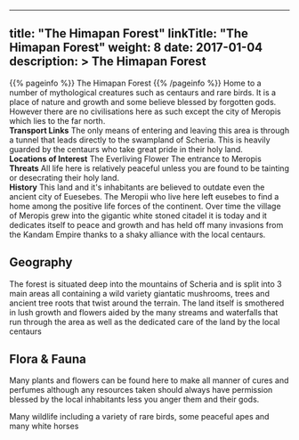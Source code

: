 
---
title: "The Himapan Forest"
linkTitle: "The Himapan Forest"
weight: 8
date: 2017-01-04
description: >
 The Himapan Forest
---

{{% pageinfo %}}
The Himapan Forest
{{% /pageinfo %}}
Home to a number of mythological creatures such as centaurs and rare birds. It is a place of nature and growth and some believe blessed by forgotten gods. However there are no civilisations here as such except the city of Meropis which lies to the far north.\
**Transport Links**  The only means of entering and leaving this area is through a tunnel that leads directly to the swampland of Scheria. This is heavily guarded by the centaurs who take great pride in their holy land.\
**Locations of Interest**  The Everliving Flower  The entrance to Meropis\
**Threats**  All life here is relatively peaceful unless you are found to be tainting or desecrating their holy land.\
**History**  This land and it's inhabitants are believed to outdate even the ancient city of Euesebes. The Meropii who live here left eusebes to find a home among the positive life forces of the continent. Over time the village of Meropis grew into the gigantic white stoned citadel it is today and it dedicates itself to peace and growth and has held off many invasions from the Kandam Empire thanks to a shaky alliance with the local centaurs.

## Geography


The forest is situated deep into the mountains of Scheria and is split into 3 main areas all containing a wild variety giantatic mushrooms, trees and ancient tree roots that twist around the terrain. The land itself is smothered in lush growth and flowers aided by the many streams and waterfalls that run through the area as well as the dedicated care of the land by the local centaurs
    

## Flora & Fauna


Many plants and flowers can be found here to make all manner of cures and perfumes although any resources taken should always have permission blessed by the local inhabitants less you anger them and their gods.

Many wildlife including a variety of rare birds, some peaceful apes and many white horses
